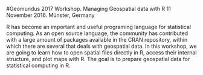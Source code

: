 #Geomundus 2017 Workshop. Managing Geospatial data with R
11 November 2016. Münster, Germany

R has become an important and useful programing language for statistical computing. As an open source language, the community has contributed with a large amount of packages available in the CRAN repository, within which there are several that deals with geospatial data. In this workshop, we are going to learn how to open spatial files directly in R, access their internal structure, and plot maps with R. The goal is to prepare geospatial data for statistical computing in R. 


